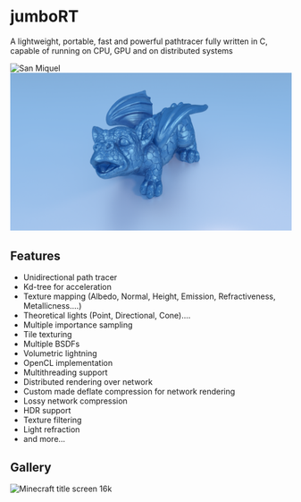 # jumboRT
A lightweight, portable, fast and powerful pathtracer
fully written in C, capable of running on CPU, GPU and on distributed systems

![San Miquel](./images/san_miguel.png)
![Ice Dragon](./images/ice_dragon.png)

## Features
- Unidirectional path tracer
- Kd-tree for acceleration
- Texture mapping (Albedo, Normal, Height, Emission, Refractiveness, Metallicness....)
- Theoretical lights (Point, Directional, Cone)....
- Multiple importance sampling
- Tile texturing
- Multiple BSDFs
- Volumetric lightning
- OpenCL implementation 
- Multithreading support
- Distributed rendering over network
- Custom made deflate compression for network rendering
- Lossy network compression
- HDR support
- Texture filtering
- Light refraction
- and more...

## Gallery
![Minecraft title screen 16k](./mc.png)
